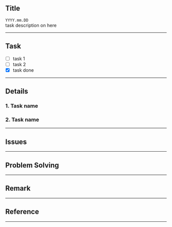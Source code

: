 ## Title 
`YYYY.mm.DD`  
task description on here

---

## Task
* [ ] task 1
* [ ] task 2
* [x] task done

---

## Details
### 1. Task name
### 2. Task name

---

## Issues

---

## Problem Solving

---

## Remark

---

## Reference

---